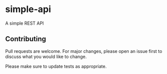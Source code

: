 # simple-api
A simple REST API

## Contributing
Pull requests are welcome. For major changes, please open an issue first to discuss what you would like to change.

Please make sure to update tests as appropriate.

